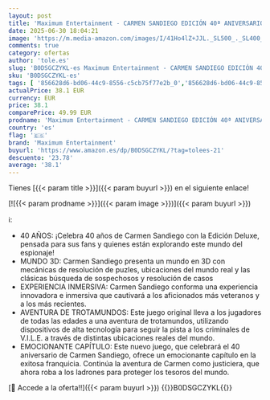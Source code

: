 ```yaml
---
layout: post
title: 'Maximum Entertainment - CARMEN SANDIEGO EDICIÓN 40ª ANIVERSARIO - PS5'
date: 2025-06-30 18:04:21
image: 'https://m.media-amazon.com/images/I/41Ho4lZ+JJL._SL500_._SL400_.jpg'
comments: true
category: ofertas
author: 'tole.es'
slug: 'B0DSGCZYKL-es Maximum Entertainment - CARMEN SANDIEGO EDICIÓN 40ª...'
sku: 'B0DSGCZYKL-es'
tags: [ '856628d6-bd06-44c9-8556-c5cb75f77e2b_0','856628d6-bd06-44c9-8556-c5cb75f77e2b_2201','856628d6-bd06-44c9-8556-c5cb75f77e2b_3601','856628d6-bd06-44c9-8556-c5cb75f77e2b_9501','Arborist Merchandising Root','Hardware y juegos para PlayStation 5','Juegos para PlayStation 5','Outlet Videojuegos','Preventa de Videojuegos','Self Service','Special Features Stores','Videojuegos','Videojuegos más esperados','maximum entertainment','ps5','🇪🇸', ]
actualPrice: 38.1 EUR
currency: EUR
price: 38.1
comparePrice: 49.99 EUR
prodname: 'Maximum Entertainment - CARMEN SANDIEGO EDICIÓN 40ª ANIVERSARIO - PS5'
country: 'es'
flag: '🇪🇸'
brand: 'Maximum Entertainment'
buyurl: 'https://www.amazon.es/dp/B0DSGCZYKL/?tag=tolees-21'
descuento: '23.78'
average: '38.1'
---
```


Tienes [{{< param title >}}]({{< param buyurl >}}) en el siguiente enlace!

[![{{< param prodname >}}]({{< param image >}})]({{< param buyurl >}})

ℹ️:

- 40 AÑOS: ¡Celebra 40 años de Carmen Sandiego con la Edición Deluxe, pensada para sus fans y quienes están explorando este mundo del espionaje!
- MUNDO 3D: Carmen Sandiego presenta un mundo en 3D con mecánicas de resolución de puzles, ubicaciones del mundo real y las clásicas búsqueda de sospechosos y resolución de casos
- EXPERIENCIA INMERSIVA: Carmen Sandiego conforma una experiencia innovadora e inmersiva que cautivará a los aficionados más veteranos y a los más recientes.
- AVENTURA DE TROTAMUNDOS: Este juego original lleva a los jugadores de todas las edades a una aventura de trotamundos, utilizando dispositivos de alta tecnología para seguir la pista a los criminales de V.I.L.E. a través de distintas ubicaciones reales del mundo.
- EMOCIONANTE CAPÍTULO: Este nuevo juego, que celebrará el 40 aniversario de Carmen Sandiego, ofrece un emocionante capítulo en la exitosa franquicia. Continúa la aventura de Carmen como justiciera, que ahora roba a los ladrones para proteger los tesoros del mundo.

[🛒 Accede a la oferta!!]({{< param buyurl >}})
{{<world>}}B0DSGCZYKL{{</world>}}
